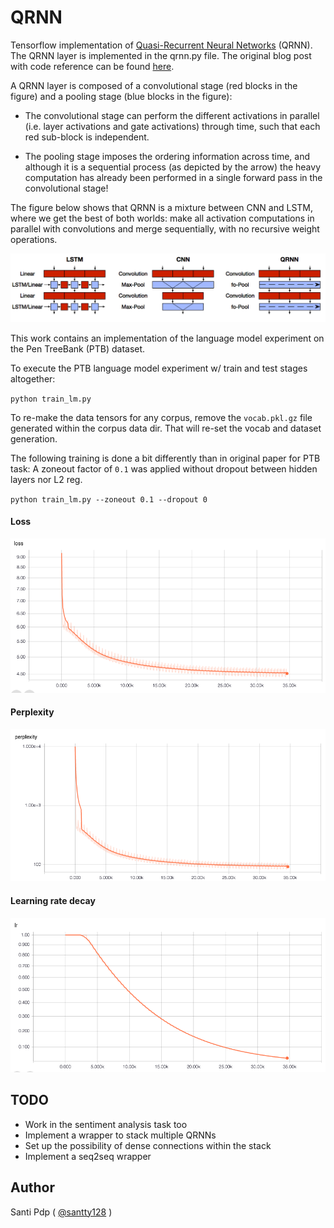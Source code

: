 # QRNN

Tensorflow implementation of [Quasi-Recurrent Neural Networks](https://arxiv.org/abs/1611.01576) (QRNN). The QRNN layer is implemented in the qrnn.py file.
The original blog post with code reference can be found [here](http://metamind.io/research/new-neural-network-building-block-allows-faster-and-more-accurate-text-understanding/).

A QRNN layer is composed of a convolutional stage (red blocks in the figure) and a pooling stage (blue blocks in the figure):

* The convolutional stage can perform the different activations in parallel (i.e. layer activations and gate activations) through time, such that each red sub-block is independent.

* The pooling stage imposes the ordering information across time, and although it is a sequential process (as depicted by the arrow) the heavy computation has already been performed in a single forward pass in the convolutional stage!

The figure below shows that QRNN is a mixture between CNN and LSTM, where we get the best of both worlds: make all activation computations in parallel with convolutions and merge sequentially, with no recursive weight operations.

![qrnn_block](assets/qrnn_block.png)

This work contains an implementation of the language model experiment on the Pen TreeBank (PTB) dataset.

To execute the PTB language model experiment w/ train and test stages altogether:

`python train_lm.py`

To re-make the data tensors for any corpus, remove the `vocab.pkl.gz` file generated
within the corpus data dir. That will re-set the vocab and dataset generation.

The following training is done a bit differently than in original paper for PTB task:
A zoneout factor of `0.1` was applied without dropout between hidden layers nor L2 reg.

`python train_lm.py --zoneout 0.1 --dropout 0`

#### Loss

![qrnn_loss](assets/qrnn_loss.png)

#### Perplexity

![qrnn_pplexity](assets/qrnn_pplexity.png)

#### Learning rate decay

![qrnn_lrdecay](assets/qrnn_lrdecay.png)

## TODO

* Work in the sentiment analysis task too
* Implement a wrapper to stack multiple QRNNs
* Set up the possibility of dense connections within the stack
* Implement a seq2seq wrapper

##  Author

Santi Pdp ( [@santty128](https://twitter.com/santty128) )

